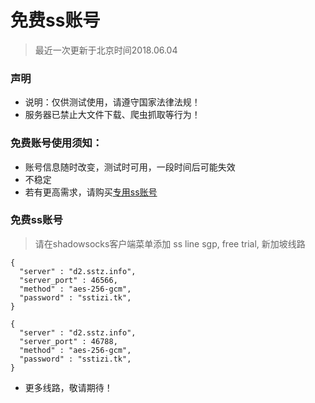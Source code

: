 # 免费ss账号
> 最近一次更新于北京时间2018.06.04

### 声明
- 说明：仅供测试使用，请遵守国家法律法规！
- 服务器已禁止大文件下载、爬虫抓取等行为！


### 免费账号使用须知：
- 账号信息随时改变，测试时可用，一段时间后可能失效
- 不稳定
- 若有更高需求，请购买[专用ss账号](https://sstizi.tk)

### 免费ss账号
> 请在shadowsocks客户端菜单添加
> ss line sgp, free trial, 新加坡线路
 
```
{
  "server" : "d2.sstz.info",
  "server_port" : 46566,
  "method" : "aes-256-gcm",
  "password" : "sstizi.tk",
}

{
  "server" : "d2.sstz.info",
  "server_port" : 46788,
  "method" : "aes-256-gcm",
  "password" : "sstizi.tk",
}
```

- 更多线路，敬请期待！

















